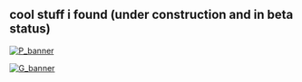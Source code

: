 ## cool stuff i found (under construction and in beta status)

[![P_banner](https://user-images.githubusercontent.com/59083599/135176222-4264c930-f59c-435c-a32d-b67048dc984d.gif)](https://github.com/junguler/_image-manipulation/tree/main/Primitive)

[![G_banner](https://user-images.githubusercontent.com/59083599/135176240-8a1688e9-c8a5-4635-a932-71a5ab97332b.gif)](https://github.com/junguler/https://github.com/junguler/_image-manipulation/tree/main/Geometrize)
